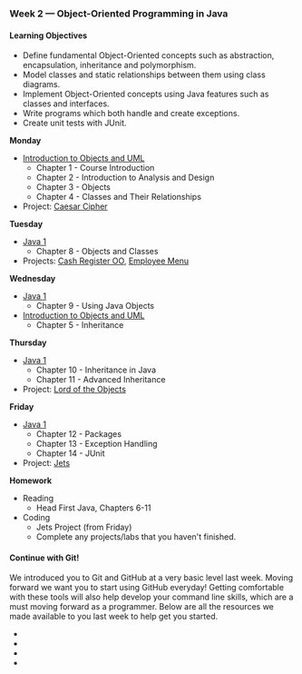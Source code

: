 ### Week 2 — Object-Oriented Programming in Java

#### Learning Objectives

* Define fundamental Object-Oriented concepts such as abstraction, encapsulation, inheritance and polymorphism.
* Model classes and static relationships between them using class diagrams.
* Implement Object-Oriented concepts using Java features such as classes and interfaces.
* Write programs which both handle and create exceptions. 
* Create unit tests with JUnit.

**Monday**
* [Introduction to Objects and UML](Objects)
   * Chapter 1 - Course Introduction 
   * Chapter 2 - Introduction to Analysis and Design 
   * Chapter 3 - Objects 
   * Chapter 4 - Classes and Their Relationships 
* Project: [Caesar Cipher](caesarCipher/README.md) 

**Tuesday**
* [Java 1](../week_1/Java1)
   * Chapter 8 - Objects and Classes 
* Projects: [Cash Register OO](OOCashRegister/README.md), [Employee Menu](employee_menu/README.md)  

**Wednesday**
* [Java 1](../week_1/Java1)
   * Chapter 9 - Using Java Objects 
* [Introduction to Objects and UML](Objects)
   * Chapter 5 - Inheritance

**Thursday**
* [Java 1](../week_1/Java1)
   * Chapter 10 - Inheritance in Java 
   * Chapter 11 - Advanced Inheritance 
* Project:  [Lord of the Objects](lord_of_the_objects/README.md)  

**Friday**
* [Java 1](../week_1/Java1)
   * Chapter 12 - Packages 
   * Chapter 13 - Exception Handling 
   * Chapter 14 - JUnit 
* Project:    [Jets](jets/README.md)  

**Homework**
* Reading
  * Head First Java, Chapters 6-11
* Coding
  * Jets Project (from Friday)
  * Complete any projects/labs that you haven't finished.

#### Continue with Git!

We introduced you to Git and GitHub at a very basic level last week. Moving forward we want you to start using GitHub everyday! Getting comfortable with these tools will also help develop your command line skills, which are a must moving forward as a programmer. Below are all the resources we made available to you last week to help get you started.

* [guide]: https://guides.github.com/features/pages/
* [git]:https://github.com/SkillDistillery/SD-Core/blob/master/resources/github_resources.md
* [ghp]:https://github.com/SkillDistillery/SD-Core/blob/master/resources/github_pages.md
* [cheat]:https://github.com/SkillDistillery/SD-Core/blob/master/resources/git_cheatsheet.md
